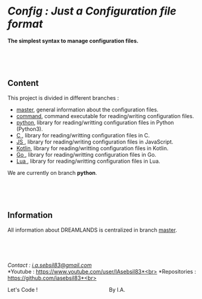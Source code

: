 # ***Config : Just a Configuration file format***

**The simplest syntax to manage configuration files.**

&nbsp;

&nbsp;



## Content

This project is divided in different branches :
- [master](https://github.com/iasebsil83/config), general information about the configuration files.
- [command](https://github.com/iasebsil83/config/tree/command), command executable for reading/writing configuration files.
- [python](https://github.com/iasebsil83/config/tree/python), library for reading/writting configuration files in Python (Python3).
- [C     ](https://github.com/iasebsil83/config/tree/c), library for reading/writting configuration files in C.
- [JS    ](https://github.com/iasebsil83/config/tree/javascript), library for reading/writing configuration files in JavaScript.
- [Kotlin](https://github.com/iasebsil83/config/tree/kotlin), library for reading/writting configuration files in Kotlin.
- [Go    ](https://github.com/iasebsil83/config/tree/go), library for reading/writting configuration files in Go.
- [Lua   ](https://github.com/iasebsil83/config/tree/lua), library for reading/writting configuration files in Lua.

We are currently on branch **python**.

&nbsp;

&nbsp;



## Information

All information about DREAMLANDS is centralized in branch [master](https://github.com/iasebsil83/DREAMLANDS).

&nbsp;

&nbsp;


*Contact      : i.a.sebsil83@gmail.com*<br>
*Youtube      : https://www.youtube.com/user/IAsebsil83*<br>
*Repositories : https://github.com/iasebsil83*<br>

Let's Code ! &nbsp;&nbsp;&nbsp;&nbsp;&nbsp;&nbsp;&nbsp;
&nbsp;&nbsp;&nbsp;&nbsp;&nbsp;&nbsp;&nbsp;&nbsp;&nbsp;
&nbsp;&nbsp;&nbsp;&nbsp;&nbsp;&nbsp;&nbsp;&nbsp;&nbsp;
&nbsp;&nbsp;&nbsp;&nbsp;&nbsp;&nbsp;&nbsp;&nbsp;&nbsp;
&nbsp;&nbsp;&nbsp;&nbsp;&nbsp;&nbsp;&nbsp;&nbsp;&nbsp;By I.A.
